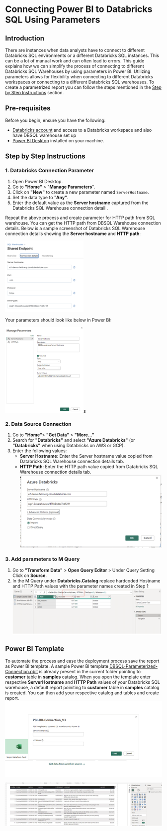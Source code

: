 # Connecting Power BI to Databricks SQL Using Parameters

## Introduction
There are instances when data analysts have to connect to different Databricks SQL environments or a different Databricks SQL instances. This can be a lot of manual work and can often lead to errors. This guide explains how we can simplify the process of connecting to different Databricks SQL Warehouses by using parameters in Power BI. Utilizing parameters allows for flexibility when connecting to different Databricks workspaces or connecting to a different Databricks SQL warehouses. To create a parametrized report you can follow the steps mentioned in the [Step by Step Instructions](#step-by-step-instructions) section.

## Pre-requisites

Before you begin, ensure you have the following:

- [Databricks account](https://databricks.com/) and access to a Databricks workspace and also have DBSQL warehouse set up 
- [Power BI Desktop](https://powerbi.microsoft.com/desktop/) installed on your machine.

## Step by Step Instructions

### 1. Databricks Connection Parameter

1. Open Power BI Desktop.
2. Go to **"Home"** > "**Manage Parameters**".
3. Click on **"New"** to create a new parameter named `ServerHostname`.
4. Set the data type to "**Any"**.
5. Enter the default value as the **Server hostname** captured from the Databricks SQL Warehouse connection detail .

Repeat the above process and create parameter for HTTP path from SQL warehouse. You can get the HTTP path from DBSQL Warehouse connection details. Below is a sample screenshot of Databricks SQL Warehouse connection details showing the **Server hostname** and **HTTP path**:

<img src="./images/01.png" alt="Databricks SQL Warehouse connection details" width="50%" height="50%">

Your parameters should look like below in Power BI:

<img src="./images/02.png" alt="Power BI parameters" width="50%" height="50%">s

### 2. Data Source Connection

1. Go to **"Home"**> **"Get Data"** > **"More..."**
2. Search for **"Databricks"** and select **"Azure Databricks"** (or **"Databricks"** when using Databricks on AWS or GCP).
3. Enter the following values:
   - **Server Hostname**: Enter the Server hostname value copied from Databricks SQL Warehouse connection details tab.
   - **HTTP Path**: Enter the HTTP path value copied from Databricks SQL Warehouse connection details tab.
![Data Source Connection](./images/03.png)


### 3. Add parameters to M Query
1. Go to **"Transform Data"** > **Open Query Editor** > Under Query Setting Click on **Source**.
2. In the M Query under **Databricks.Catalog** replace hardcoded Hostname and HTTP Path values with the parameter names created in Step 1:
![Parameters in M Query](./images/04.png)


## Power BI Template 

To automate the process and ease the deployment process save the report as Power BI template. A sample Power BI template [DBSQL-Parameterized-Connection.pbit](DBSQL-Parameterized-Connection.pbit) is already present in the current folder pointing to **customer** table in **samples** catalog. When you open the template enter respective **ServerHostname** and **HTTP Path** values of your Databricks SQL warehouse, a default report poiniting to **customer** table in **samples** catalog is created. You can then add your respective catalog and tables and create report.
![Template connection](./images/05.png)

![Sample report](./images/06.png)



